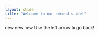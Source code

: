 ```yaml
---
layout: slide
title: "Welcome to our second slide!"
---
```

new new new
Use the left arrow to go back!
